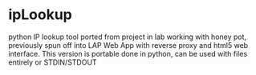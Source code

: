 # ipLookup
python IP lookup tool ported from project in lab working with honey pot, previously spun off into LAP Web App with reverse proxy and html5 web interface. This version is portable done in python, can be used with files entirely or STDIN/STDOUT
